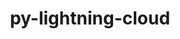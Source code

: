 ---
title: "py-lightning-cloud"
layout: cache
categories: [package, develop]
meta: {"versions": ["0.5.31", "0.5.36", "0.5.37"], "compilers": ["apple-clang@=14.0.0", "apple-clang@=14.0.3", "gcc@=11.3.0", "gcc@=7.3.1"], "oss": ["amzn2", "ubuntu22.04", "ventura"], "platforms": ["darwin", "linux"], "targets": ["aarch64", "x86_64_v3"], "stacks": ["ml-darwin-aarch64-mps", "ml-linux-x86_64-cpu", "ml-linux-x86_64-cuda", "root"], "num_specs": 26, "num_specs_by_stack": {"root": 26, "ml-darwin-aarch64-mps": 9, "ml-linux-x86_64-cpu": 17, "ml-linux-x86_64-cuda": 17}}
spec_details: [{"hash": "edaapyfwpsgy6qbvghi65iewngljp4j4", "compiler": "apple-clang@=14.0.0", "versions": ["0.5.36"], "os": "ventura", "platform": "darwin", "target": "aarch64", "variants": ["build_system=python_pip"], "stacks": ["root", "ml-darwin-aarch64-mps"], "size": "-", "tarball": "https://binaries.spack.io/develop/build_cache/darwin-ventura-aarch64/apple-clang-14.0.0/py-lightning-cloud-0.5.36/darwin-ventura-aarch64-apple-clang-14.0.0-py-lightning-cloud-0.5.36-edaapyfwpsgy6qbvghi65iewngljp4j4.spack"}, {"hash": "vhpr5sn6sazx5hmveyydegqazq34djbt", "compiler": "apple-clang@=14.0.0", "versions": ["0.5.37"], "os": "ventura", "platform": "darwin", "target": "aarch64", "variants": ["build_system=python_pip"], "stacks": ["root", "ml-darwin-aarch64-mps"], "size": "-", "tarball": "https://binaries.spack.io/develop/build_cache/darwin-ventura-aarch64/apple-clang-14.0.0/py-lightning-cloud-0.5.37/darwin-ventura-aarch64-apple-clang-14.0.0-py-lightning-cloud-0.5.37-vhpr5sn6sazx5hmveyydegqazq34djbt.spack"}, {"hash": "nxy5wdowvg6b4hy2isj6tc26oobqil5m", "compiler": "apple-clang@=14.0.0", "versions": ["0.5.37"], "os": "ventura", "platform": "darwin", "target": "aarch64", "variants": ["build_system=python_pip"], "stacks": ["root", "ml-darwin-aarch64-mps"], "size": "-", "tarball": "https://binaries.spack.io/develop/build_cache/darwin-ventura-aarch64/apple-clang-14.0.0/py-lightning-cloud-0.5.37/darwin-ventura-aarch64-apple-clang-14.0.0-py-lightning-cloud-0.5.37-nxy5wdowvg6b4hy2isj6tc26oobqil5m.spack"}, {"hash": "uvldhche5si2tdpn3pbddmuadzzbimwj", "compiler": "apple-clang@=14.0.0", "versions": ["0.5.36"], "os": "ventura", "platform": "darwin", "target": "aarch64", "variants": ["build_system=python_pip"], "stacks": ["root", "ml-darwin-aarch64-mps"], "size": "-", "tarball": "https://binaries.spack.io/develop/build_cache/darwin-ventura-aarch64/apple-clang-14.0.0/py-lightning-cloud-0.5.36/darwin-ventura-aarch64-apple-clang-14.0.0-py-lightning-cloud-0.5.36-uvldhche5si2tdpn3pbddmuadzzbimwj.spack"}, {"hash": "o42ujhrbommumfw3i3il57xx3q5pfrtw", "compiler": "apple-clang@=14.0.3", "versions": ["0.5.36"], "os": "ventura", "platform": "darwin", "target": "aarch64", "variants": ["build_system=python_pip"], "stacks": ["root", "ml-darwin-aarch64-mps"], "size": "-", "tarball": "https://binaries.spack.io/develop/build_cache/darwin-ventura-aarch64/apple-clang-14.0.3/py-lightning-cloud-0.5.36/darwin-ventura-aarch64-apple-clang-14.0.3-py-lightning-cloud-0.5.36-o42ujhrbommumfw3i3il57xx3q5pfrtw.spack"}, {"hash": "iy2e5acvyk6giwo6vi5lpcystj3gx5lh", "compiler": "apple-clang@=14.0.3", "versions": ["0.5.37"], "os": "ventura", "platform": "darwin", "target": "aarch64", "variants": ["build_system=python_pip"], "stacks": ["root", "ml-darwin-aarch64-mps"], "size": "-", "tarball": "https://binaries.spack.io/develop/build_cache/darwin-ventura-aarch64/apple-clang-14.0.3/py-lightning-cloud-0.5.37/darwin-ventura-aarch64-apple-clang-14.0.3-py-lightning-cloud-0.5.37-iy2e5acvyk6giwo6vi5lpcystj3gx5lh.spack"}, {"hash": "bgwudtr52rsevhvq3q4unkgm6xhqx4tq", "compiler": "apple-clang@=14.0.3", "versions": ["0.5.37"], "os": "ventura", "platform": "darwin", "target": "aarch64", "variants": ["build_system=python_pip"], "stacks": ["root", "ml-darwin-aarch64-mps"], "size": "-", "tarball": "https://binaries.spack.io/develop/build_cache/darwin-ventura-aarch64/apple-clang-14.0.3/py-lightning-cloud-0.5.37/darwin-ventura-aarch64-apple-clang-14.0.3-py-lightning-cloud-0.5.37-bgwudtr52rsevhvq3q4unkgm6xhqx4tq.spack"}, {"hash": "6gd5f5wksdpeqh4ttjsn6fb7dauvhv6k", "compiler": "apple-clang@=14.0.3", "versions": ["0.5.36"], "os": "ventura", "platform": "darwin", "target": "aarch64", "variants": ["build_system=python_pip"], "stacks": ["root", "ml-darwin-aarch64-mps"], "size": "-", "tarball": "https://binaries.spack.io/develop/build_cache/darwin-ventura-aarch64/apple-clang-14.0.3/py-lightning-cloud-0.5.36/darwin-ventura-aarch64-apple-clang-14.0.3-py-lightning-cloud-0.5.36-6gd5f5wksdpeqh4ttjsn6fb7dauvhv6k.spack"}, {"hash": "7sjeyvlnp3ym3p3fdm32tv7rjwio66ba", "compiler": "apple-clang@=14.0.3", "versions": ["0.5.36"], "os": "ventura", "platform": "darwin", "target": "aarch64", "variants": ["build_system=python_pip"], "stacks": ["root", "ml-darwin-aarch64-mps"], "size": "-", "tarball": "https://binaries.spack.io/develop/build_cache/darwin-ventura-aarch64/apple-clang-14.0.3/py-lightning-cloud-0.5.36/darwin-ventura-aarch64-apple-clang-14.0.3-py-lightning-cloud-0.5.36-7sjeyvlnp3ym3p3fdm32tv7rjwio66ba.spack"}, {"hash": "qodli46l2pdhwb57a5i6rmrtm7wimsrz", "compiler": "gcc@=7.3.1", "versions": ["0.5.31"], "os": "amzn2", "platform": "linux", "target": "x86_64_v3", "variants": ["build_system=python_pip"], "stacks": ["ml-linux-x86_64-cpu", "root", "ml-linux-x86_64-cuda"], "size": "-", "tarball": "https://binaries.spack.io/develop/build_cache/linux-amzn2-x86_64_v3/gcc-7.3.1/py-lightning-cloud-0.5.31/linux-amzn2-x86_64_v3-gcc-7.3.1-py-lightning-cloud-0.5.31-qodli46l2pdhwb57a5i6rmrtm7wimsrz.spack"}, {"hash": "orl4wccu5fxzl4m4jeuyzipyijyvxurh", "compiler": "gcc@=11.3.0", "versions": ["0.5.36"], "os": "ubuntu22.04", "platform": "linux", "target": "x86_64_v3", "variants": ["build_system=python_pip"], "stacks": ["ml-linux-x86_64-cpu", "root", "ml-linux-x86_64-cuda"], "size": "-", "tarball": "https://binaries.spack.io/develop/build_cache/linux-ubuntu22.04-x86_64_v3/gcc-11.3.0/py-lightning-cloud-0.5.36/linux-ubuntu22.04-x86_64_v3-gcc-11.3.0-py-lightning-cloud-0.5.36-orl4wccu5fxzl4m4jeuyzipyijyvxurh.spack"}, {"hash": "lzv6x65ohuircdvcc7jiothrn7foph6z", "compiler": "gcc@=11.3.0", "versions": ["0.5.31"], "os": "ubuntu22.04", "platform": "linux", "target": "x86_64_v3", "variants": ["build_system=python_pip"], "stacks": ["ml-linux-x86_64-cpu", "root", "ml-linux-x86_64-cuda"], "size": "-", "tarball": "https://binaries.spack.io/develop/build_cache/linux-ubuntu22.04-x86_64_v3/gcc-11.3.0/py-lightning-cloud-0.5.31/linux-ubuntu22.04-x86_64_v3-gcc-11.3.0-py-lightning-cloud-0.5.31-lzv6x65ohuircdvcc7jiothrn7foph6z.spack"}, {"hash": "uum4dqevveriwulki3chogrvhu6fzv63", "compiler": "gcc@=11.3.0", "versions": ["0.5.36"], "os": "ubuntu22.04", "platform": "linux", "target": "x86_64_v3", "variants": ["build_system=python_pip"], "stacks": ["ml-linux-x86_64-cpu", "root", "ml-linux-x86_64-cuda"], "size": "-", "tarball": "https://binaries.spack.io/develop/build_cache/linux-ubuntu22.04-x86_64_v3/gcc-11.3.0/py-lightning-cloud-0.5.36/linux-ubuntu22.04-x86_64_v3-gcc-11.3.0-py-lightning-cloud-0.5.36-uum4dqevveriwulki3chogrvhu6fzv63.spack"}, {"hash": "xz3usyytscvndtl3lqhlzcialbg7u7ga", "compiler": "gcc@=11.3.0", "versions": ["0.5.37"], "os": "ubuntu22.04", "platform": "linux", "target": "x86_64_v3", "variants": ["build_system=python_pip"], "stacks": ["ml-linux-x86_64-cpu", "root", "ml-linux-x86_64-cuda"], "size": "-", "tarball": "https://binaries.spack.io/develop/build_cache/linux-ubuntu22.04-x86_64_v3/gcc-11.3.0/py-lightning-cloud-0.5.37/linux-ubuntu22.04-x86_64_v3-gcc-11.3.0-py-lightning-cloud-0.5.37-xz3usyytscvndtl3lqhlzcialbg7u7ga.spack"}, {"hash": "c4k7xzmhyplp3fsstwulnxxw2ipsg2kf", "compiler": "gcc@=11.3.0", "versions": ["0.5.36"], "os": "ubuntu22.04", "platform": "linux", "target": "x86_64_v3", "variants": ["build_system=python_pip"], "stacks": ["ml-linux-x86_64-cpu", "root", "ml-linux-x86_64-cuda"], "size": "-", "tarball": "https://binaries.spack.io/develop/build_cache/linux-ubuntu22.04-x86_64_v3/gcc-11.3.0/py-lightning-cloud-0.5.36/linux-ubuntu22.04-x86_64_v3-gcc-11.3.0-py-lightning-cloud-0.5.36-c4k7xzmhyplp3fsstwulnxxw2ipsg2kf.spack"}, {"hash": "5fd6qiuou3nxrgajq7dzojbxk2f6xkq7", "compiler": "gcc@=11.3.0", "versions": ["0.5.31"], "os": "ubuntu22.04", "platform": "linux", "target": "x86_64_v3", "variants": ["build_system=python_pip"], "stacks": ["ml-linux-x86_64-cpu", "root", "ml-linux-x86_64-cuda"], "size": "-", "tarball": "https://binaries.spack.io/develop/build_cache/linux-ubuntu22.04-x86_64_v3/gcc-11.3.0/py-lightning-cloud-0.5.31/linux-ubuntu22.04-x86_64_v3-gcc-11.3.0-py-lightning-cloud-0.5.31-5fd6qiuou3nxrgajq7dzojbxk2f6xkq7.spack"}, {"hash": "p6x4fpxcnjapxakklacpyrvgyyemkkpg", "compiler": "gcc@=11.3.0", "versions": ["0.5.31"], "os": "ubuntu22.04", "platform": "linux", "target": "x86_64_v3", "variants": ["build_system=python_pip"], "stacks": ["ml-linux-x86_64-cpu", "root", "ml-linux-x86_64-cuda"], "size": "-", "tarball": "https://binaries.spack.io/develop/build_cache/linux-ubuntu22.04-x86_64_v3/gcc-11.3.0/py-lightning-cloud-0.5.31/linux-ubuntu22.04-x86_64_v3-gcc-11.3.0-py-lightning-cloud-0.5.31-p6x4fpxcnjapxakklacpyrvgyyemkkpg.spack"}, {"hash": "o4e4wtea33ky65kjsvhabkqhaqc7cbfc", "compiler": "gcc@=11.3.0", "versions": ["0.5.31"], "os": "ubuntu22.04", "platform": "linux", "target": "x86_64_v3", "variants": ["build_system=python_pip"], "stacks": ["ml-linux-x86_64-cpu", "root", "ml-linux-x86_64-cuda"], "size": "-", "tarball": "https://binaries.spack.io/develop/build_cache/linux-ubuntu22.04-x86_64_v3/gcc-11.3.0/py-lightning-cloud-0.5.31/linux-ubuntu22.04-x86_64_v3-gcc-11.3.0-py-lightning-cloud-0.5.31-o4e4wtea33ky65kjsvhabkqhaqc7cbfc.spack"}, {"hash": "vqe5vsefj373u62mh5pgfmfunudsa7qs", "compiler": "gcc@=11.3.0", "versions": ["0.5.31"], "os": "ubuntu22.04", "platform": "linux", "target": "x86_64_v3", "variants": ["build_system=python_pip"], "stacks": ["ml-linux-x86_64-cpu", "root", "ml-linux-x86_64-cuda"], "size": "-", "tarball": "https://binaries.spack.io/develop/build_cache/linux-ubuntu22.04-x86_64_v3/gcc-11.3.0/py-lightning-cloud-0.5.31/linux-ubuntu22.04-x86_64_v3-gcc-11.3.0-py-lightning-cloud-0.5.31-vqe5vsefj373u62mh5pgfmfunudsa7qs.spack"}, {"hash": "6btmdrwmgd4ae72efccpslvik4334eje", "compiler": "gcc@=11.3.0", "versions": ["0.5.31"], "os": "ubuntu22.04", "platform": "linux", "target": "x86_64_v3", "variants": ["build_system=python_pip"], "stacks": ["ml-linux-x86_64-cpu", "root", "ml-linux-x86_64-cuda"], "size": "-", "tarball": "https://binaries.spack.io/develop/build_cache/linux-ubuntu22.04-x86_64_v3/gcc-11.3.0/py-lightning-cloud-0.5.31/linux-ubuntu22.04-x86_64_v3-gcc-11.3.0-py-lightning-cloud-0.5.31-6btmdrwmgd4ae72efccpslvik4334eje.spack"}, {"hash": "kcvdtyay2rho42kkfwkwrhceogejvtod", "compiler": "gcc@=11.3.0", "versions": ["0.5.37"], "os": "ubuntu22.04", "platform": "linux", "target": "x86_64_v3", "variants": ["build_system=python_pip"], "stacks": ["ml-linux-x86_64-cpu", "root", "ml-linux-x86_64-cuda"], "size": "-", "tarball": "https://binaries.spack.io/develop/build_cache/linux-ubuntu22.04-x86_64_v3/gcc-11.3.0/py-lightning-cloud-0.5.37/linux-ubuntu22.04-x86_64_v3-gcc-11.3.0-py-lightning-cloud-0.5.37-kcvdtyay2rho42kkfwkwrhceogejvtod.spack"}, {"hash": "gfe2kof2lno6kcozx2tawv4mvbl4b4je", "compiler": "gcc@=11.3.0", "versions": ["0.5.37"], "os": "ubuntu22.04", "platform": "linux", "target": "x86_64_v3", "variants": ["build_system=python_pip"], "stacks": ["ml-linux-x86_64-cpu", "root", "ml-linux-x86_64-cuda"], "size": "-", "tarball": "https://binaries.spack.io/develop/build_cache/linux-ubuntu22.04-x86_64_v3/gcc-11.3.0/py-lightning-cloud-0.5.37/linux-ubuntu22.04-x86_64_v3-gcc-11.3.0-py-lightning-cloud-0.5.37-gfe2kof2lno6kcozx2tawv4mvbl4b4je.spack"}, {"hash": "aecnn4g4qai5wjyr23nzgxupnayy47yy", "compiler": "gcc@=11.3.0", "versions": ["0.5.36"], "os": "ubuntu22.04", "platform": "linux", "target": "x86_64_v3", "variants": ["build_system=python_pip"], "stacks": ["ml-linux-x86_64-cpu", "root", "ml-linux-x86_64-cuda"], "size": "-", "tarball": "https://binaries.spack.io/develop/build_cache/linux-ubuntu22.04-x86_64_v3/gcc-11.3.0/py-lightning-cloud-0.5.36/linux-ubuntu22.04-x86_64_v3-gcc-11.3.0-py-lightning-cloud-0.5.36-aecnn4g4qai5wjyr23nzgxupnayy47yy.spack"}, {"hash": "4tirqlg6uixnf73mjdgcgpysryczboqa", "compiler": "gcc@=11.3.0", "versions": ["0.5.37"], "os": "ubuntu22.04", "platform": "linux", "target": "x86_64_v3", "variants": ["build_system=python_pip"], "stacks": ["ml-linux-x86_64-cpu", "root", "ml-linux-x86_64-cuda"], "size": "-", "tarball": "https://binaries.spack.io/develop/build_cache/linux-ubuntu22.04-x86_64_v3/gcc-11.3.0/py-lightning-cloud-0.5.37/linux-ubuntu22.04-x86_64_v3-gcc-11.3.0-py-lightning-cloud-0.5.37-4tirqlg6uixnf73mjdgcgpysryczboqa.spack"}, {"hash": "sadnz6iymd2nt7mjhcyl4h7gsimp47gh", "compiler": "gcc@=11.3.0", "versions": ["0.5.36"], "os": "ubuntu22.04", "platform": "linux", "target": "x86_64_v3", "variants": ["build_system=python_pip"], "stacks": ["ml-linux-x86_64-cpu", "root", "ml-linux-x86_64-cuda"], "size": "-", "tarball": "https://binaries.spack.io/develop/build_cache/linux-ubuntu22.04-x86_64_v3/gcc-11.3.0/py-lightning-cloud-0.5.36/linux-ubuntu22.04-x86_64_v3-gcc-11.3.0-py-lightning-cloud-0.5.36-sadnz6iymd2nt7mjhcyl4h7gsimp47gh.spack"}, {"hash": "xhsyxemfydd3ehqcayvoykuf252c3rqy", "compiler": "gcc@=11.3.0", "versions": ["0.5.36"], "os": "ubuntu22.04", "platform": "linux", "target": "x86_64_v3", "variants": ["build_system=python_pip"], "stacks": ["ml-linux-x86_64-cpu", "root", "ml-linux-x86_64-cuda"], "size": "-", "tarball": "https://binaries.spack.io/develop/build_cache/linux-ubuntu22.04-x86_64_v3/gcc-11.3.0/py-lightning-cloud-0.5.36/linux-ubuntu22.04-x86_64_v3-gcc-11.3.0-py-lightning-cloud-0.5.36-xhsyxemfydd3ehqcayvoykuf252c3rqy.spack"}]
---
